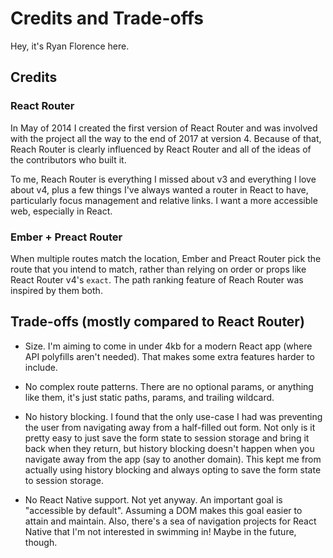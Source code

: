 # Credits and Trade-offs

Hey, it's Ryan Florence here.

## Credits

### React Router

In May of 2014 I created the first version of React Router and was involved with the project all the way to the end of 2017 at version 4. Because of that, Reach Router is clearly influenced by React Router and all of the ideas of the contributors who built it.

To me, Reach Router is everything I missed about v3 and everything I love about v4, plus a few things I've always wanted a router in React to have, particularly focus management and relative links. I want a more accessible web, especially in React.

### Ember + Preact Router

When multiple routes match the location, Ember and Preact Router pick the route that you intend to match, rather than relying on order or props like React Router v4's `exact`. The path ranking feature of Reach Router was inspired by them both.

## Trade-offs (mostly compared to React Router)

* Size. I'm aiming to come in under 4kb for a modern React app (where API polyfills aren't needed). That makes some extra features harder to include.

* No complex route patterns. There are no optional params, or anything like them, it's just static paths, params, and trailing wildcard.

* No history blocking. I found that the only use-case I had was preventing the user from navigating away from a half-filled out form. Not only is it pretty easy to just save the form state to session storage and bring it back when they return, but history blocking doesn't happen when you navigate away from the app (say to another domain). This kept me from actually using history blocking and always opting to save the form state to session storage.

* No React Native support. Not yet anyway. An important goal is "accessible by default". Assuming a DOM makes this goal easier to attain and maintain. Also, there's a sea of navigation projects for React Native that I'm not interested in swimming in! Maybe in the future, though.
